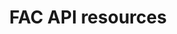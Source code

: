 ---
layout: resources_page.njk
title: FAC API resources
header: API resources
description: We will put some copy here saying what this page is and how to use it. We will put some copy here saying what this page is and how to use it.  We will put some copy here saying what this page is and how to use it.
collectionName: resources, api
meta:
  name: FAC API resources
  description: Some content for describing this page.
---